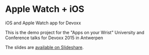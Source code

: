 # Apple Watch + iOS
iOS and Apple Watch app for Devoxx

This is the demo project for the "Apps on your Wrist" University and Conference talks for Devoxx 2015 in Antwerpen

The slides are [available on Slideshare](http://fr.slideshare.net/sarbogast/apps-on-your-wrist).